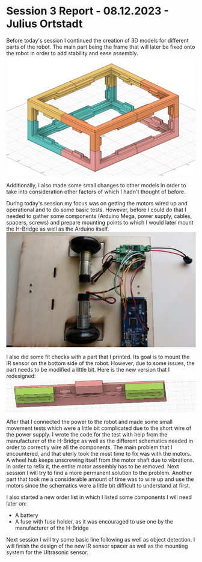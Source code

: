 # Session 3 Report - 08.12.2023 - Julius Ortstadt


Before today's session I continued the creation of 3D models for different parts of the robot.
The main part being the frame that will later be fixed onto the robot in order to add stability and ease assembly.\
![Frame](/Documentation/Session_Reports/Julius/Pictures/Session_3/Frame.png)

Additionally, I also made some small changes to other models in order to take into consideration other factors of which I hadn't thought of before.

During today's session my focus was on getting the motors wired up and operational and to do some basic tests. 
However, before I could do that I needed to gather some components (Arduino Mega, power supply, cables, spacers, screws) and prepare mounting points to which I would later mount the H-Bridge as well as the Arduino itself.\
![Assembly](/Documentation/Session_Reports/Julius/Pictures/Session_3/Assembly.jpg)

I also did some fit checks with a part that I printed. Its goal is to mount the IR sensor on the bottom side of the robot. However, due to some issues, the part needs to be modified a little bit. Here is the new version that I redesigned: \
![Modified IR sensor spacer](/Documentation/Session_Reports/Julius/Pictures/Session_3/IR_sensor_spacer.png)

After that I connected the power to the robot and made some small movement tests which were a little bit complicated due to the short wire of the power supply. I wrote the code for the test with help from the manufacturer of the H-Bridge as well as the different schematics needed in order to correctly wire all the components. The main problem that I encountered, and that uterly took the most time to fix was with the motors. A wheel hub keeps unscrewing itself from the motor shaft due to vibrations. In order to refix it, the entire motor assembly has to be removed. Next session I will try to find a more permanent solution to the problem. Another part that took me a considerable amount of time was to wire up and use the motors since the schematics were a little bit difficult to understand at first.


I also started a new order list in which I listed some components I will need later on:
- A battery 
- A fuse with fuse holder, as it was encouraged to use one by the manufacturer of the H-Bridge

Next session I will try some basic line following as well as object detection. I will finish the design of the new IR sensor spacer as well as the mounting system for the Ultrasonic sensor.
